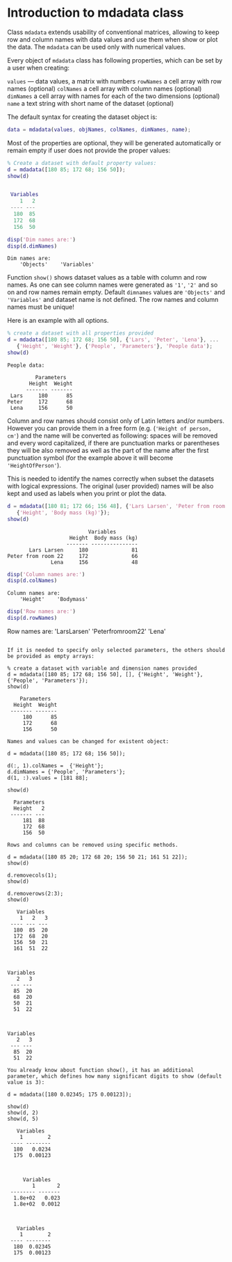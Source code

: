 # Introduction to mdadata class

Class `mdadata` extends usability of conventional matrices, allowing to keep row and column names with data values and use them when show or plot the data. The `mdadata` can be used only with numerical values.

Every object of `mdadata` class has following properties, which can be set by a user when creating:

`values` — data values, a matrix with numbers
`rowNames` a cell array with row names (optional)
`colNames` a cell array with column names (optional)
`dimNames` a cell array with names for each of the two dimensions (optional)
`name` a text string with short name of the dataset (optional)

The default syntax for creating the dataset object is:

```matlab
data = mdadata(values, objNames, colNames, dimNames, name);
```

Most of the properties are optional, they will be generated automatically or remain empty if user does not provide the proper values:

```matlab
% Create a dataset with default property values:
d = mdadata([180 85; 172 68; 156 50]);
show(d)
```

```matlab

 Variables
    1   2
 ---- ---
  180  85
  172  68
  156  50
```
  
```matlab
disp('Dim names are:')
disp(d.dimNames)
```
```
Dim names are:
    'Objects'    'Variables'
```

Function `show()` shows dataset values as a table with column and row names. As one can see column names were generated as `'1'`, `'2'` and so on and row names remain empty. Default `dimnames` values are `'Objects'` and `'Variables'` and dataset name is not defined. The row names and column names must be unique!

Here is an example with all options.

```matlab
% create a dataset with all properties provided
d = mdadata([180 85; 172 68; 156 50], {'Lars', 'Peter', 'Lena'}, ...
   {'Height', 'Weight'}, {'People', 'Parameters'}, 'People data');
show(d)
```
```
People data:

         Parameters
       Height  Weight
      ------- -------
 Lars     180      85
Peter     172      68
 Lena     156      50
```

Column and row names should consist only of Latin letters and/or numbers. However you can provide them in a free form (e.g. (`'Height of person, cm'`) and the name will be converted as following: spaces will be removed and every word capitalized, if there are punctuation marks or parentheses they will be also removed as well as the part of the name after the first punctuation symbol (for the example above it will become `'HeightOfPerson'`).

This is needed to identify the names correctly when subset the datasets with logical expressions. The original (user provided) names will be also kept and used as labels when you print or plot the data.
```matlab
d = mdadata([180 81; 172 66; 156 48], {'Lars Larsen', 'Peter from room 22', 'Lena'}, ...
   {'Height', 'Body mass (kg)'});
show(d)
```
```
                          Variables
                    Height  Body mass (kg)
                   ------- ---------------
       Lars Larsen     180              81
Peter from room 22     172              66
              Lena     156              48
```

```matlab              
disp('Column names are:')
disp(d.colNames)
```
```              
Column names are:
    'Height'    'Bodymass'
```

```matlab              
disp('Row names are:')
disp(d.rowNames)
```
Row names are:
    'LarsLarsen'    'Peterfromroom22'    'Lena'
```

If it is needed to specify only selected parameters, the others should be provided as empty arrays:

% create a dataset with variable and dimension names provided
d = mdadata([180 85; 172 68; 156 50], [], {'Height', 'Weight'}, {'People', 'Parameters'});
show(d)

    Parameters
  Height  Weight
 ------- -------
     180      85
     172      68
     156      50

Names and values can be changed for existent object:

d = mdadata([180 85; 172 68; 156 50]);

d(:, 1).colNames =  {'Height'};
d.dimNames = {'People', 'Parameters'};
d(1, :).values = [181 88];

show(d)

  Parameters
  Height   2
 ------- ---
     181  88
     172  68
     156  50

Rows and columns can be removed using specific methods.

d = mdadata([180 85 20; 172 68 20; 156 50 21; 161 51 22]);
show(d)

d.removecols(1);
show(d)

d.removerows(2:3);
show(d)

   Variables
    1   2   3
 ---- --- ---
  180  85  20
  172  68  20
  156  50  21
  161  51  22



Variables
   2   3
 --- ---
  85  20
  68  20
  50  21
  51  22



Variables
   2   3
 --- ---
  85  20
  51  22

You already know about function show(), it has an additional parameter, which defines how many significant digits to show (default value is 3):

d = mdadata([180 0.02345; 175 0.00123]);

show(d)
show(d, 2)
show(d, 5)

   Variables
    1        2
 ---- --------
  180   0.0234
  175  0.00123



     Variables
        1       2
 -------- -------
  1.8e+02   0.023
  1.8e+02  0.0012



   Variables
    1        2
 ---- --------
  180  0.02345
  175  0.00123